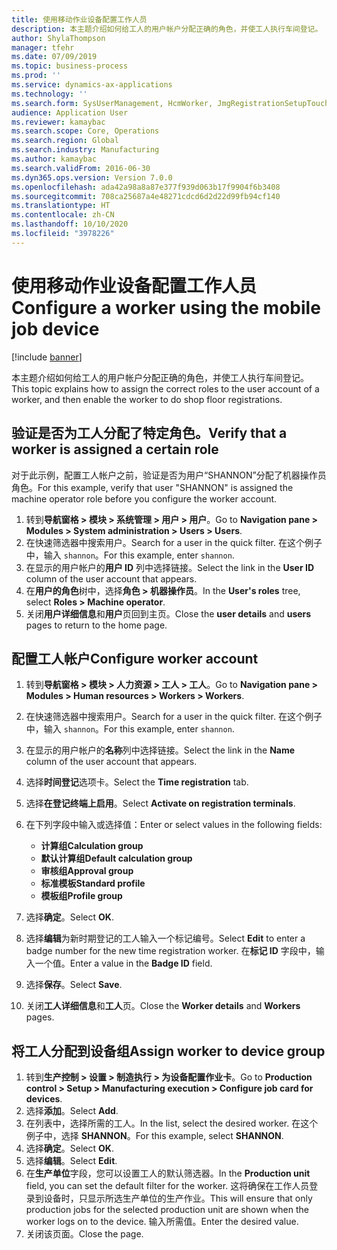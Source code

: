 ```yaml
---
title: 使用移动作业设备配置工作人员
description: 本主题介绍如何给工人的用户帐户分配正确的角色，并使工人执行车间登记。
author: ShylaThompson
manager: tfehr
ms.date: 07/09/2019
ms.topic: business-process
ms.prod: ''
ms.service: dynamics-ax-applications
ms.technology: ''
ms.search.form: SysUserManagement, HcmWorker, JmgRegistrationSetupTouch, JmgRegistrationSetupAssignUsers
audience: Application User
ms.reviewer: kamaybac
ms.search.scope: Core, Operations
ms.search.region: Global
ms.search.industry: Manufacturing
ms.author: kamaybac
ms.search.validFrom: 2016-06-30
ms.dyn365.ops.version: Version 7.0.0
ms.openlocfilehash: ada42a98a8a87e377f939d063b17f9904f6b3408
ms.sourcegitcommit: 708ca25687a4e48271cdcd6d2d22d99fb94cf140
ms.translationtype: HT
ms.contentlocale: zh-CN
ms.lasthandoff: 10/10/2020
ms.locfileid: "3978226"
---
```

# <a name="configure-a-worker-using-the-mobile-job-device"></a><span data-ttu-id="62f74-103">使用移动作业设备配置工作人员</span><span class="sxs-lookup"><span data-stu-id="62f74-103">Configure a worker using the mobile job device</span></span>

[!include [banner](../../includes/banner.md)]

<span data-ttu-id="62f74-104">本主题介绍如何给工人的用户帐户分配正确的角色，并使工人执行车间登记。</span><span class="sxs-lookup"><span data-stu-id="62f74-104">This topic explains how to assign the correct roles to the user account of a worker, and then enable the worker to do shop floor registrations.</span></span>

## <a name="verify-that-a-worker-is-assigned-a-certain-role"></a><span data-ttu-id="62f74-105">验证是否为工人分配了特定角色。</span><span class="sxs-lookup"><span data-stu-id="62f74-105">Verify that a worker is assigned a certain role</span></span>

<span data-ttu-id="62f74-106">对于此示例，配置工人帐户之前，验证是否为用户“SHANNON”分配了机器操作员角色。</span><span class="sxs-lookup"><span data-stu-id="62f74-106">For this example, verify that user "SHANNON" is assigned the machine operator role before you configure the worker account.</span></span>

1. <span data-ttu-id="62f74-107">转到**导航窗格 > 模块 > 系统管理 > 用户 > 用户**。</span><span class="sxs-lookup"><span data-stu-id="62f74-107">Go to **Navigation pane > Modules > System administration > Users > Users**.</span></span>
2. <span data-ttu-id="62f74-108">在快速筛选器中搜索用户。</span><span class="sxs-lookup"><span data-stu-id="62f74-108">Search for a user in the quick filter.</span></span> <span data-ttu-id="62f74-109">在这个例子中，输入 `shannon`。</span><span class="sxs-lookup"><span data-stu-id="62f74-109">For this example, enter `shannon`.</span></span>
3. <span data-ttu-id="62f74-110">在显示的用户帐户的**用户 ID** 列中选择链接。</span><span class="sxs-lookup"><span data-stu-id="62f74-110">Select the link in the **User ID** column of the user account that appears.</span></span>
4. <span data-ttu-id="62f74-111">在**用户的角色**树中，选择**角色 > 机器操作员**。</span><span class="sxs-lookup"><span data-stu-id="62f74-111">In the **User's roles** tree, select **Roles > Machine operator**.</span></span>
5. <span data-ttu-id="62f74-112">关闭**用户详细信息**和**用户**页回到主页。</span><span class="sxs-lookup"><span data-stu-id="62f74-112">Close the **user details** and **users** pages to return to the home page.</span></span>

## <a name="configure-worker-account"></a><span data-ttu-id="62f74-113">配置工人帐户</span><span class="sxs-lookup"><span data-stu-id="62f74-113">Configure worker account</span></span>
1. <span data-ttu-id="62f74-114">转到**导航窗格 > 模块 > 人力资源 > 工人 > 工人**。</span><span class="sxs-lookup"><span data-stu-id="62f74-114">Go to **Navigation pane > Modules > Human resources > Workers > Workers**.</span></span>
2. <span data-ttu-id="62f74-115">在快速筛选器中搜索用户。</span><span class="sxs-lookup"><span data-stu-id="62f74-115">Search for a user in the quick filter.</span></span> <span data-ttu-id="62f74-116">在这个例子中，输入 `shannon`。</span><span class="sxs-lookup"><span data-stu-id="62f74-116">For this example, enter `shannon`.</span></span>
3. <span data-ttu-id="62f74-117">在显示的用户帐户的**名称**列中选择链接。</span><span class="sxs-lookup"><span data-stu-id="62f74-117">Select the link in the **Name** column of the user account that appears.</span></span>
4. <span data-ttu-id="62f74-118">选择**时间登记**选项卡。</span><span class="sxs-lookup"><span data-stu-id="62f74-118">Select the **Time registration** tab.</span></span>
5. <span data-ttu-id="62f74-119">选择**在登记终端上启用**。</span><span class="sxs-lookup"><span data-stu-id="62f74-119">Select **Activate on registration terminals**.</span></span>
6. <span data-ttu-id="62f74-120">在下列字段中输入或选择值：</span><span class="sxs-lookup"><span data-stu-id="62f74-120">Enter or select values in the following fields:</span></span>  

    - <span data-ttu-id="62f74-121">**计算组**</span><span class="sxs-lookup"><span data-stu-id="62f74-121">**Calculation group**</span></span>  
    - <span data-ttu-id="62f74-122">**默认计算组**</span><span class="sxs-lookup"><span data-stu-id="62f74-122">**Default calculation group**</span></span>  
    - <span data-ttu-id="62f74-123">**审核组**</span><span class="sxs-lookup"><span data-stu-id="62f74-123">**Approval group**</span></span>  
    - <span data-ttu-id="62f74-124">**标准模板**</span><span class="sxs-lookup"><span data-stu-id="62f74-124">**Standard profile**</span></span>  
    - <span data-ttu-id="62f74-125">**模板组**</span><span class="sxs-lookup"><span data-stu-id="62f74-125">**Profile group**</span></span>  

7. <span data-ttu-id="62f74-126">选择**确定**。</span><span class="sxs-lookup"><span data-stu-id="62f74-126">Select **OK**.</span></span>
8. <span data-ttu-id="62f74-127">选择**编辑**为新时期登记的工人输入一个标记编号。</span><span class="sxs-lookup"><span data-stu-id="62f74-127">Select **Edit** to enter a badge number for the new time registration worker.</span></span> <span data-ttu-id="62f74-128">在**标记 ID** 字段中，输入一个值。</span><span class="sxs-lookup"><span data-stu-id="62f74-128">Enter a value in the **Badge ID** field.</span></span>
9. <span data-ttu-id="62f74-129">选择**保存**。</span><span class="sxs-lookup"><span data-stu-id="62f74-129">Select **Save**.</span></span>
10. <span data-ttu-id="62f74-130">关闭**工人详细信息**和**工人**页。</span><span class="sxs-lookup"><span data-stu-id="62f74-130">Close the **Worker details** and **Workers** pages.</span></span>

## <a name="assign-worker-to-device-group"></a><span data-ttu-id="62f74-131">将工人分配到设备组</span><span class="sxs-lookup"><span data-stu-id="62f74-131">Assign worker to device group</span></span>
1. <span data-ttu-id="62f74-132">转到**生产控制 > 设置 > 制造执行 > 为设备配置作业卡**。</span><span class="sxs-lookup"><span data-stu-id="62f74-132">Go to **Production control > Setup > Manufacturing execution > Configure job card for devices**.</span></span>
2. <span data-ttu-id="62f74-133">选择**添加**。</span><span class="sxs-lookup"><span data-stu-id="62f74-133">Select **Add**.</span></span>
3. <span data-ttu-id="62f74-134">在列表中，选择所需的工人。</span><span class="sxs-lookup"><span data-stu-id="62f74-134">In the list, select the desired worker.</span></span> <span data-ttu-id="62f74-135">在这个例子中，选择 **SHANNON**。</span><span class="sxs-lookup"><span data-stu-id="62f74-135">For this example, select **SHANNON**.</span></span>
4. <span data-ttu-id="62f74-136">选择**确定**。</span><span class="sxs-lookup"><span data-stu-id="62f74-136">Select **OK**.</span></span>
5. <span data-ttu-id="62f74-137">选择**编辑**。</span><span class="sxs-lookup"><span data-stu-id="62f74-137">Select **Edit**.</span></span>
6. <span data-ttu-id="62f74-138">在**生产单位**字段，您可以设置工人的默认筛选器。</span><span class="sxs-lookup"><span data-stu-id="62f74-138">In the **Production unit** field, you can set the default filter for the worker.</span></span> <span data-ttu-id="62f74-139">这将确保在工作人员登录到设备时，只显示所选生产单位的生产作业。</span><span class="sxs-lookup"><span data-stu-id="62f74-139">This will ensure that only production jobs for the selected production unit are shown when the worker logs on to the device.</span></span> <span data-ttu-id="62f74-140">输入所需值。</span><span class="sxs-lookup"><span data-stu-id="62f74-140">Enter the desired value.</span></span>
7. <span data-ttu-id="62f74-141">关闭该页面。</span><span class="sxs-lookup"><span data-stu-id="62f74-141">Close the page.</span></span>

